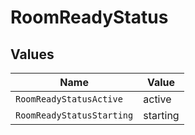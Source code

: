 # RoomReadyStatus


## Values

| Name                      | Value                     |
| ------------------------- | ------------------------- |
| `RoomReadyStatusActive`   | active                    |
| `RoomReadyStatusStarting` | starting                  |
